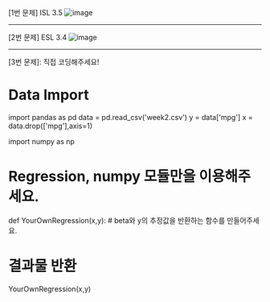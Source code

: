[1번 문제] ISL 3.5
![image](https://user-images.githubusercontent.com/62366755/125549321-d559c1b8-9052-49f1-a3a2-54d772665e51.png)

-----------------------
[2번 문제] ESL 3.4
![image](https://user-images.githubusercontent.com/62366755/125549341-ebfbda9b-7288-423a-8d5f-d74063511e79.png)

-----------------------
[3번 문제]: 직접 코딩해주세요!

# Data Import
import pandas as pd
data = pd.read_csv('week2.csv')
y = data['mpg']
x = data.drop(['mpg'],axis=1)

import numpy as np
# Regression, numpy 모듈만을 이용해주세요.
def YourOwnRegression(x,y):
    # beta와 y의 추정값을 반환하는 함수를 만들어주세요.

# 결과물 반환
YourOwnRegression(x,y)
